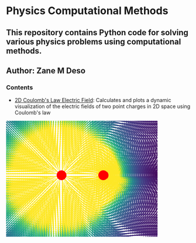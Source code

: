 # Physics Computational Methods
## This repository contains Python code for solving various physics problems using computational methods.
## Author: Zane M Deso


### Contents

- [2D Coulomb's Law Electric Field](/Electric_Field/coulombs_law_electric_constant.py): Calculates and plots a dynamic visualization of the electric fields of two point charges in 2D space using Coulomb's law
<img src="/Electric_Field/EF.png" alt="Electric Field" width=flex/>

